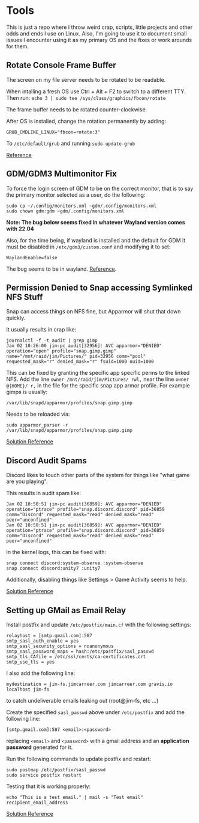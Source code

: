 # Tools

This is just a repo where I throw weird crap, scripts, little projects and
other odds and ends I use on Linux.  Also, I'm going to use it to document
small issues I encounter using it as my primary OS and the fixes or work
arounds for them.

## Rotate Console Frame Buffer

The screen on my file server needs to be rotated to be readable.

When intalling a fresh OS use Ctrl + Alt + F2 to switch to a different TTY. Then run:
`echo 3 | sudo tee /sys/class/graphics/fbcon/rotate`

The frame buffer needs to be rotated counter-clockwise.

After OS is installed, change the rotation permanently by adding:

`GRUB_CMDLINE_LINUX="fbcon=rotate:3"`

To `/etc/default/grub` and running `sudo update-grub`

[Reference](https://askubuntu.com/questions/237963/how-do-i-rotate-my-display-when-not-using-an-x-server)

## GDM/GDM3 Multimonitor Fix

To force the login screen of GDM to be on the correct monitor, that is to say
the primary monitor selected as a user, do the following:
```
sudo cp ~/.config/monitors.xml ~gdm/.config/monitors.xml
sudo chown gdm:gdm ~gdm/.config/monitors.xml
```

**Note: The bug below seems fixed in whatever Wayland version comes with 22.04**

Also, for the time being, if wayland is installed and the default for GDM it 
must be disabled in `/etc/gdm3/custom.conf` and modifying it to set:
```
WaylandEnable=false
```
The bug seems to be in wayland. [Reference](https://bugzilla.redhat.com/show_bug.cgi?id=1184617#c4).

## Permission Denied to Snap accessing Symlinked NFS Stuff

Snap can access things on NFS fine, but Apparmor will shut that down quickly.

It usually results in crap like:
```
journalctl -f -t audit | grep gimp
Jan 02 10:26:00 jim-pc audit[32956]: AVC apparmor="DENIED" operation="open" profile="snap.gimp.gimp" name="/mnt/raid/jim/Pictures/" pid=32956 comm="pool" requested_mask="r" denied_mask="r" fsuid=1000 ouid=1000
```

This can be fixed by granting the specific app specific perms to the linked NFS.
Add the line `owner /mnt/raid/jim/Pictures/ rwl,` near the line
`owner @{HOME}/ r,` in the file for the specific snap app armor profile. For
example gimps is usually:
```
/var/lib/snapd/apparmor/profiles/snap.gimp.gimp
```

Needs to be reloaded via:
```
sudo apparmor_parser -r /var/lib/snapd/apparmor/profiles/snap.gimp.gimp
```

[Solution Reference](https://forum.snapcraft.io/t/snaps-and-nfs-home/438/26)

## Discord Audit Spams

Discord likes to touch other parts of the system for things like "what game are you playing".

This results in audit spam like:
```
Jan 02 10:50:51 jim-pc audit[36859]: AVC apparmor="DENIED" operation="ptrace" profile="snap.discord.discord" pid=36859 comm="Discord" requested_mask="read" denied_mask="read" peer="unconfined"
Jan 02 10:50:51 jim-pc audit[36859]: AVC apparmor="DENIED" operation="ptrace" profile="snap.discord.discord" pid=36859 comm="Discord" requested_mask="read" denied_mask="read" peer="unconfined"
```

In the kernel logs, this can be fixed with:
```
snap connect discord:system-observe :system-observe
snap connect discord:unity7 :unity7
```

Additionally, disabling things like Settings > Game Activity seems to help.

[Solution Reference](https://github.com/snapcrafters/discord/issues/23#issuecomment-390735227)

## Setting up GMail as Email Relay

Install postfix and update `/etc/postfix/main.cf` with the following settings:

    relayhost = [smtp.gmail.com]:587
    smtp_sasl_auth_enable = yes
    smtp_sasl_security_options = noanonymous
    smtp_sasl_password_maps = hash:/etc/postfix/sasl_passwd
    smtp_tls_CAfile = /etc/ssl/certs/ca-certificates.crt
    smtp_use_tls = yes

I also add the following line:

    mydestination = jim-fs.jimcarreer.com jimcarreer.com gravis.io localhost jim-fs

to catch undeliverable emails leaking out (root@jim-fs, etc ...)

Create the specified `sasl_passwd` above under `/etc/postfix` and add the following line:

    [smtp.gmail.com]:587 <email>:<password>

replacing `<email>` and `<password>` with a gmail address and an **application password** generated for it.

Run the following commands to update postfix and restart:

    sudo postmap /etc/postfix/sasl_passwd
    sudo service postfix restart

Testing that it is working properly:

    echo "This is a test email." | mail -s "Test email" recipient_email_address

[Solution Reference](https://www.tutorialspoint.com/configure-postfix-to-use-gmail-smtp-on-ubuntu)
